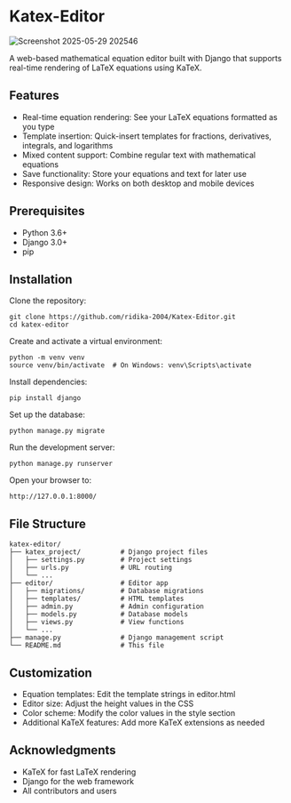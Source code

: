 # Katex-Editor

![Screenshot 2025-05-29 202546](https://github.com/user-attachments/assets/17918bd0-1ea5-42ff-8301-ca625a457a57)

A web-based mathematical equation editor built with Django that supports real-time rendering of LaTeX equations using KaTeX.

## Features

 - Real-time equation rendering: See your LaTeX equations formatted as you type
 - Template insertion: Quick-insert templates for fractions, derivatives, integrals, and logarithms
 - Mixed content support: Combine regular text with mathematical equations
 - Save functionality: Store your equations and text for later use
 - Responsive design: Works on both desktop and mobile devices

## Prerequisites

- Python 3.6+
- Django 3.0+
- pip

## Installation
 Clone the repository:
 ```
 git clone https://github.com/ridika-2004/Katex-Editor.git
 cd katex-editor
 ```
 Create and activate a virtual environment:
 ```
 python -m venv venv
 source venv/bin/activate  # On Windows: venv\Scripts\activate
 ```
 Install dependencies:
 ```
 pip install django
 ```
 Set up the database:
 ```
 python manage.py migrate
 ```
 Run the development server:
 ```
 python manage.py runserver
 ```
 Open your browser to:
 ```
 http://127.0.0.1:8000/
 ```

## File Structure
 ```
 katex-editor/
├── katex_project/          # Django project files
│   ├── settings.py         # Project settings
│   ├── urls.py             # URL routing
│   └── ...
├── editor/                 # Editor app
│   ├── migrations/         # Database migrations
│   ├── templates/          # HTML templates
│   ├── admin.py            # Admin configuration
│   ├── models.py           # Database models
│   ├── views.py            # View functions
│   └── ...
├── manage.py               # Django management script
└── README.md               # This file
 ```

## Customization

 - Equation templates: Edit the template strings in editor.html
 - Editor size: Adjust the height values in the CSS
 - Color scheme: Modify the color values in the style section
 - Additional KaTeX features: Add more KaTeX extensions as needed


## Acknowledgments

 - KaTeX for fast LaTeX rendering
 - Django for the web framework
 - All contributors and users






 
